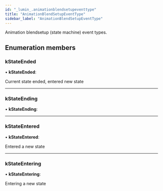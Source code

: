 ```yaml
---
id: "_lumin_.animationblendsetupeventtype"
title: "AnimationBlendSetupEventType"
sidebar_label: "AnimationBlendSetupEventType"
---
```


Animation blendsetup (state machine) event types.

## Enumeration members

###  kStateEnded

• **kStateEnded**:

Current state ended, entered new state

___

###  kStateEnding

• **kStateEnding**:

___

###  kStateEntered

• **kStateEntered**:

Entered a new state

___

###  kStateEntering

• **kStateEntering**:

Entering a new state
